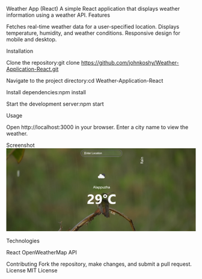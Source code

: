 Weather App (React)
   A simple React application that displays weather information using a weather API.
Features

Fetches real-time weather data for a user-specified location.
Displays temperature, humidity, and weather conditions.
Responsive design for mobile and desktop.

Installation

Clone the repository:git clone https://github.com/johnkoshy/Weather-Application-React.git

Navigate to the project directory:cd Weather-Application-React

Install dependencies:npm install

Start the development server:npm start

Usage

Open http://localhost:3000 in your browser.
Enter a city name to view the weather.

Screenshot
![Weather App Screenshot](screenshot.png)

Technologies

React
OpenWeatherMap API

Contributing
   Fork the repository, make changes, and submit a pull request.
License
   MIT License
